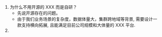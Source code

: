 1. 为什么不用开源的 XXX 而是自研？
   * 先说开源存在的问题。
   * 由于我们业务场景的复杂度，数据体量大，集群跨地域等背景, 需要设计一款支持横向拓展, 且能满足目前公司规模和大体量的 XXX 平台.
2. 